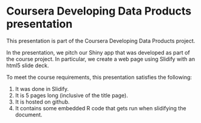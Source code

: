 # Coursera Developing Data Products presentation

This presentation is part of the Coursera Developing Data Products project.

In the presentation, we pitch our Shiny app that was developed as part of the course project. 
In particular, we create a web page using Slidify with an html5 slide deck.

To meet the course requirements, this presentation satisfies the following:

1. It was done in Slidify.
2. It is 5 pages long (inclusive of the title page).
3. It is hosted on github.
4. It contains some embedded R code that gets run when slidifying the document.
